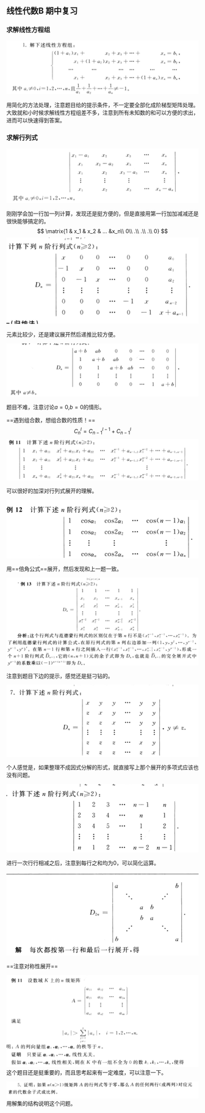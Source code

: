 ## 线性代数B 期中复习

### 求解线性方程组

![image-20241027144519003](https://raw.githubusercontent.com/stur007/img/main/img/202412311706733.png)

用简化的方法处理，注意题目给的提示条件，不一定要全部化成阶梯型矩阵处理。大致就和小时候求解线性方程组差不多，注意到所有未知数的和可以方便的求出，进而可以快速得到答案。

### 求解行列式

![image-20241027162311605](https://raw.githubusercontent.com/stur007/img/main/img/202412311706623.png)

刚刚学会加一行加一列计算，发现还是挺方便的，但是直接用第一行加加减减还是很快能够搞定的。
$$
\matrix{1 & x_1 & x_2 & ... &x_n\\
0\\
.\\
.\\
.\\
0}
$$
![image-20241027163249210](https://raw.githubusercontent.com/stur007/img/main/img/202412311706071.png)

元素比较少，还是建议展开然后递推比较方便。

![image-20241027163807354](https://raw.githubusercontent.com/stur007/img/main/img/202412311706708.png)

题目不难，注意讨论$a=0$,$b=0$的情形。

==遇到组合数，想组合数的性质！==
$$
C_n^l = C_{n-1}^{l-1}+C_{n-1}^{l}
$$
![image-20241027164407453](https://raw.githubusercontent.com/stur007/img/main/img/202412311706730.png)

可以很好的加深对行列式展开的理解。

![image-20241027164747422](https://raw.githubusercontent.com/stur007/img/main/img/202412311706394.png)

用==倍角公式==展开，然后发现和上一题一致。

![image-20241027165114551](https://raw.githubusercontent.com/stur007/img/main/img/202412311706390.png)

注意到题目下边的提示，感觉还是挺刁钻的。

![image-20241027171221548](https://raw.githubusercontent.com/stur007/img/main/img/202412311707588.png)

个人感觉是，如果整理不成因式分解的形式，就直接写上那个展开的多项式应该也没有问题。

![image-20241027173018669](https://raw.githubusercontent.com/stur007/img/main/img/202412311707043.png)

进行一次行行相减之后，注意到每行之和均为0，可以简化运算。

![image-20241027173453454](https://raw.githubusercontent.com/stur007/img/main/img/202412311707526.png)

==注意对称性展开==

![image-20241027175724989](https://raw.githubusercontent.com/stur007/img/main/img/202412311707750.png)这个题目还是挺重要的，而且思考起来有一定难度，可以注意一下。

![image-20241027200449309](https://raw.githubusercontent.com/stur007/img/main/img/202412311707017.png)用解集的结构说明这个问题。

